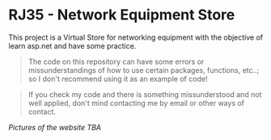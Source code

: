 # RJ35 - Network Equipment Store
This project is a Virtual Store for networking equipment with the objective of learn asp.net and have some practice.

> The code on this repository can have some errors or missunderstandings of how to use certain packages, functions, etc..; so I don't recommend using it as an example of code!

> If you check my code and there is something missunderstood and not well applied, don't mind contacting me by email or other ways of contact.

*Pictures of the website TBA*
